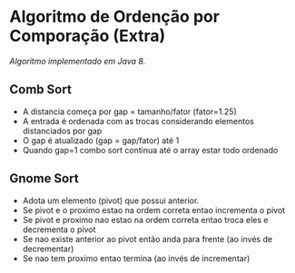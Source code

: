 # Algoritmo de Ordenção por Comporação (Extra)

*Algoritmo implementado em Java 8.*

## Comb Sort

- A distancia começa por gap = tamanho/fator (fator=1.25)
- A entrada é ordenada com as trocas considerando elementos distanciados por gap
- O gap é atualizado (gap = gap/fator) até 1
- Quando gap=1 combo sort continua até o array estar todo ordenado


## Gnome Sort

- Adota um elemento (pivot) que possui anterior.
- Se pivot e o proximo estao na ordem correta entao incrementa o pivot
- Se pivot e proximo nao estao na ordem correta entao troca eles e decrementa o pivot
- Se nao existe anterior ao pivot então anda para frente (ao invés de decrementar)
- Se nao tem proximo entao termina (ao invés de incrementar)